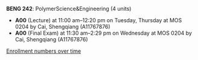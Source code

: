 **BENG 242**: PolymerScience&Engineering (4 units)

- **A00** (Lecture) at 11:00 am–12:20 pm on Tuesday, Thursday at MOS 0204 by Cai, Shengqiang (A11767876)
- **A00** (Final Exam) at 11:30 am–2:29 pm on Wednesday at MOS 0204 by Cai, Shengqiang (A11767876)

[Enrollment numbers over time](./BENG242.tsv)
